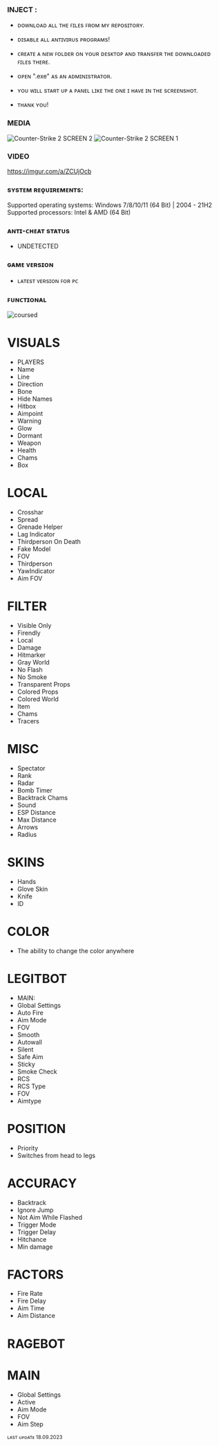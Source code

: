 ### INJECT :

- ᴅᴏᴡɴʟᴏᴀᴅ ᴀʟʟ ᴛʜᴇ ꜰɪʟᴇs ꜰʀᴏᴍ ᴍʏ ʀᴇᴘᴏsɪᴛᴏʀʏ.
- ᴅɪsᴀʙʟᴇ ᴀʟʟ ᴀɴᴛɪᴠɪʀᴜs ᴘʀᴏɢʀᴀᴍs!
- ᴄʀᴇᴀᴛᴇ ᴀ ɴᴇᴡ ꜰᴏʟᴅᴇʀ ᴏɴ ʏᴏᴜʀ ᴅᴇsᴋᴛᴏᴘ ᴀɴᴅ ᴛʀᴀɴsꜰᴇʀ ᴛʜᴇ ᴅᴏᴡɴʟᴏᴀᴅᴇᴅ ꜰɪʟᴇs ᴛʜᴇʀᴇ.
- ᴏᴘᴇɴ ".exe" ᴀs ᴀɴ ᴀᴅᴍɪɴɪsᴛʀᴀᴛᴏʀ.
- ʏᴏᴜ ᴡɪʟʟ sᴛᴀʀᴛ ᴜᴘ ᴀ ᴘᴀɴᴇʟ ʟɪᴋᴇ ᴛʜᴇ ᴏɴᴇ ɪ ʜᴀᴠᴇ ɪɴ ᴛʜᴇ sᴄʀᴇᴇɴsʜᴏᴛ.

- ᴛʜᴀɴᴋ ʏᴏᴜ!

### MEDIA 



![Counter-Strike 2 SCREEN 2  ](https://github.com/geving111/TEST/assets/124738347/76bd50cd-631c-4f44-965b-114bf4fe1146)
![Counter-Strike 2 SCREEN 1](https://github.com/geving111/TEST/assets/124738347/15d9d7f1-4cdf-46d7-9ae4-807eff4f8061)

### VIDEO

https://imgur.com/a/ZCUjOcb




### sʏsᴛᴇᴍ ʀᴇǫᴜɪʀᴇᴍᴇɴᴛs:

Supported operating systems: Windows 7/8/10/11 (64 Bit) | 2004 - 21H2
Supported processors: Intel & AMD (64 Bit) 


### ᴀɴᴛɪ-ᴄʜᴇᴀᴛ sᴛᴀᴛᴜs
- UNDETECTED

### ɢᴀᴍᴇ ᴠᴇʀsɪᴏɴ
- ʟᴀᴛᴇsᴛ ᴠᴇʀsɪᴏɴ ꜰᴏʀ ᴘᴄ

### ꜰᴜɴᴄᴛɪᴏɴᴀʟ

![coursed](https://github.com/geving111/TEST/assets/124738347/8bcd43ae-b65f-45c1-97ed-b8308f5463c2)

# VISUALS

- PLAYERS
- Name
- Line
- Direction
- Bone
- Hide Names
- Hitbox
- Aimpoint
- Warning
- Glow
- Dormant
- Weapon
- Health
- Chams
- Box

# LOCAL

- Crosshar
- Spread
- Grenade Helper
- Lag Indicator
- Thirdperson On Death
- Fake Model
- FOV
- Thirdperson
- YawIndicator
- Aim FOV

# FILTER

- Visible Only
- Firendly
- Local
- Damage
- Hitmarker
- Gray World
- No Flash
- No Smoke
- Transparent Props
- Colored Props
- Colored World
- Item
- Chams
- Tracers

# MISC

- Spectator
- Rank
- Radar
- Bomb Timer
- Backtrack Chams
- Sound
- ESP Distance
- Max Distance
- Arrows
- Radius

# SKINS

- Hands
- Glove Skin
- Knife
- ID 

# COLOR

- The ability to change the color anywhere

# LEGITBOT

- MAIN:
- Global Settings
- Auto Fire
- Aim Mode
- FOV
- Smooth
- Autowall
- Silent
- Safe Aim
- Sticky
- Smoke Check
- RCS
- RCS Type
- FOV
- Aimtype

# POSITION

- Priority
- Switches from head to legs


# ACCURACY

- Backtrack
- Ignore Jump
- Not Aim While Flashed
- Trigger Mode
- Trigger Delay
- Hitchance
- Min damage

# FACTORS

- Fire Rate
- Fire Delay
- Aim Time
- Aim Distance

# RAGEBOT

# MAIN

- Global Settings
- Active
- Aim Mode
- FOV
- Aim Step



<sub>ʟᴀsᴛ ᴜᴘᴅᴀᴛᴇ 18.09.2023</sub>
